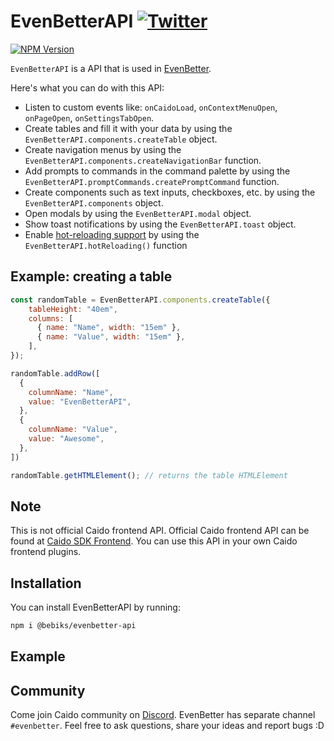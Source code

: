 # EvenBetterAPI [![Twitter](https://img.shields.io/twitter/url/https/twitter.com/cloudposse.svg?style=social&label=Follow%20me)](https://twitter.com/bebiksior) 
[![NPM Version](https://img.shields.io/npm/v/@bebiks/evenbetter-api?style=for-the-badge)](https://www.npmjs.com/package/@bebiks/evenbetter-api)


`EvenBetterAPI` is a API that is used in [EvenBetter](https://github.com/bebiksior/EvenBetter).

Here's what you can do with this API:
- Listen to custom events like: `onCaidoLoad`, `onContextMenuOpen`, `onPageOpen`, `onSettingsTabOpen`.
- Create tables and fill it with your data by using the `EvenBetterAPI.components.createTable` object.
- Create navigation menus by using the `EvenBetterAPI.components.createNavigationBar` function.
- Add prompts to commands in the command palette by using the `EvenBetterAPI.promptCommands.createPromptCommand` function.
- Create components such as text inputs, checkboxes, etc. by using the `EvenBetterAPI.components` object.
- Open modals by using the `EvenBetterAPI.modal` object.
- Show toast notifications by using the `EvenBetterAPI.toast` object.
- Enable [hot-reloading support](https://github.com/bebiksior/LiveCaidoReload) by using the `EvenBetterAPI.hotReloading()` function

## Example: creating a table
```javascript
const randomTable = EvenBetterAPI.components.createTable({
    tableHeight: "40em",
    columns: [
      { name: "Name", width: "15em" },
      { name: "Value", width: "15em" },
    ],
});

randomTable.addRow([
  {
    columnName: "Name",
    value: "EvenBetterAPI",
  },
  {
    columnName: "Value",
    value: "Awesome",
  },
])

randomTable.getHTMLElement(); // returns the table HTMLElement
```

## Note
This is not official Caido frontend API. Official Caido frontend API can be found at [Caido SDK Frontend](https://github.com/caido/sdk-frontend). You can use this API in your own Caido frontend plugins.

## Installation
You can install EvenBetterAPI by running:
```bash
npm i @bebiks/evenbetter-api
```

## Example


## Community
Come join Caido community on [Discord](https://links.caido.io/www-discord). EvenBetter has separate channel `#evenbetter`. Feel free to ask questions, share your ideas and report bugs :D
